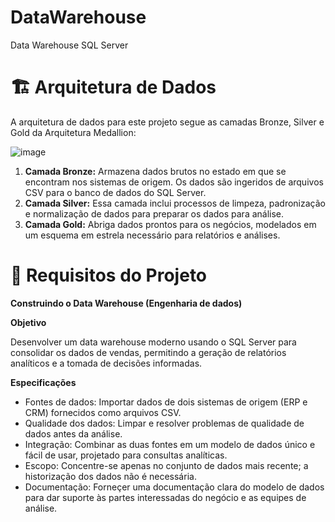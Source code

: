 # DataWarehouse
Data Warehouse SQL Server


# 🏗️ Arquitetura de Dados
A arquitetura de dados para este projeto segue as camadas Bronze, Silver e Gold da Arquitetura Medallion:

 ![image](https://github.com/user-attachments/assets/c567e307-76a2-4df0-bb69-aa2f8f9c2d23)

1. **Camada Bronze:** Armazena dados brutos no estado em que se encontram nos sistemas de origem. Os dados são ingeridos de arquivos CSV para o banco de dados do SQL Server.
2. **Camada Silver:** Essa camada inclui processos de limpeza, padronização e normalização de dados para preparar os dados para análise.
3. **Camada Gold:** Abriga dados prontos para os negócios, modelados em um esquema em estrela necessário para relatórios e análises.

# 🚀 Requisitos do Projeto
 **Construindo o Data Warehouse (Engenharia de dados)**
 
**Objetivo**

Desenvolver um data warehouse moderno usando o SQL Server para consolidar os dados de vendas, permitindo a geração de relatórios analíticos e a tomada de decisões informadas.

 **Especificações**
* Fontes de dados: Importar dados de dois sistemas de origem (ERP e CRM) fornecidos como arquivos CSV.
* Qualidade dos dados: Limpar e resolver problemas de qualidade de dados antes da análise.
* Integração: Combinar as duas fontes em um modelo de dados único e fácil de usar, projetado para consultas analíticas.
* Escopo: Concentre-se apenas no conjunto de dados mais recente; a historização dos dados não é necessária.
* Documentação: Forneçer uma documentação clara do modelo de dados para dar suporte às partes interessadas do negócio e as equipes de análise.
